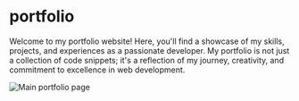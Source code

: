 # portfolio
Welcome to my portfolio website! Here, you'll find a showcase of my skills, projects, and experiences as a passionate developer. My portfolio is not just a collection of code snippets; it's a reflection of my journey, creativity, and commitment to excellence in web development.

![Main portfolio page](https://github.com/Abiekatkam/portfolio/assets/101975840/556fb947-fa7c-48a2-8e94-1c4d251ca9c5)
